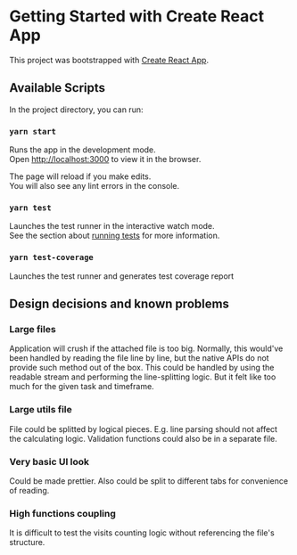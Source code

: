 # Getting Started with Create React App

This project was bootstrapped with [Create React App](https://github.com/facebook/create-react-app).

## Available Scripts

In the project directory, you can run:

### `yarn start`

Runs the app in the development mode.\
Open [http://localhost:3000](http://localhost:3000) to view it in the browser.

The page will reload if you make edits.\
You will also see any lint errors in the console.

### `yarn test`

Launches the test runner in the interactive watch mode.\
See the section about [running tests](https://facebook.github.io/create-react-app/docs/running-tests) for more information.

### `yarn test-coverage`

Launches the test runner and generates test coverage report

## Design decisions and known problems

### Large files

Application will crush if the attached file is too big. Normally, this would've been handled by 
reading the file line by line, but the native APIs do not provide such method out of the box.
This could be handled by using the readable stream and performing the line-splitting logic.
But it felt like too much for the given task and timeframe.

### Large utils file

File could be splitted by logical pieces. E.g. line parsing should not affect the calculating logic.
Validation functions could also be in a separate file.

### Very basic UI look

Could be made prettier. Also could be split to different tabs for convenience of reading.

### High functions coupling

It is difficult to test the visits counting logic without referencing the file's structure.

